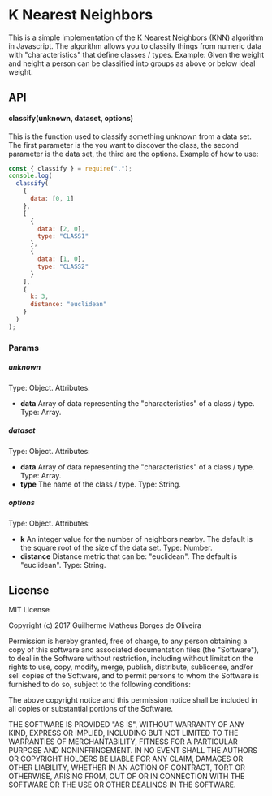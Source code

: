 # K Nearest Neighbors

This is a simple implementation of the [K Nearest Neighbors](https://en.wikipedia.org/wiki/K-nearest_neighbors_algorithm) (KNN) algorithm in Javascript.
The algorithm allows you to classify things from numeric data with "characteristics" that define classes / types. Example: Given the weight and height a person can be classified into groups as above or below ideal weight.

## API
#### **classify(unknown, dataset, options)**
This is the function used to classify something unknown from a data set. The first parameter is the you want to discover the class, the second parameter is the data set, the third are the options. 
Example of how to use:
```javascript
const { classify } = require(".");
console.log(
  classify(
    {
      data: [0, 1]
    },
    [
      {
        data: [2, 0],
        type: "CLASS1"
      },
      {
        data: [1, 0],
        type: "CLASS2"
      }
    ],
    {
      k: 3,
      distance: "euclidean"
    }
  )
);
```
### Params

##### unknown
Type: Object. 
Attributes:
* **data**
Array of data representing the "characteristics" of a class / type. Type: Array.
##### dataset 
Type: Object. 
Attributes:
* **data**
Array of data representing the "characteristics" of a class / type. Type: Array.
* **type** 
The name of the class / type. Type: String.
##### options
Type: Object. 
Attributes:
* **k**
An integer value for the number of neighbors nearby. The default is the square root of the size of the data set. Type: Number.
* **distance** 
Distance metric that can be: "euclidean". The default is "euclidean". Type: String.

## License

MIT License

Copyright (c) 2017 Guilherme Matheus Borges de Oliveira

Permission is hereby granted, free of charge, to any person obtaining a copy
of this software and associated documentation files (the "Software"), to deal
in the Software without restriction, including without limitation the rights
to use, copy, modify, merge, publish, distribute, sublicense, and/or sell
copies of the Software, and to permit persons to whom the Software is
furnished to do so, subject to the following conditions:

The above copyright notice and this permission notice shall be included in all
copies or substantial portions of the Software.

THE SOFTWARE IS PROVIDED "AS IS", WITHOUT WARRANTY OF ANY KIND, EXPRESS OR
IMPLIED, INCLUDING BUT NOT LIMITED TO THE WARRANTIES OF MERCHANTABILITY,
FITNESS FOR A PARTICULAR PURPOSE AND NONINFRINGEMENT. IN NO EVENT SHALL THE
AUTHORS OR COPYRIGHT HOLDERS BE LIABLE FOR ANY CLAIM, DAMAGES OR OTHER
LIABILITY, WHETHER IN AN ACTION OF CONTRACT, TORT OR OTHERWISE, ARISING FROM,
OUT OF OR IN CONNECTION WITH THE SOFTWARE OR THE USE OR OTHER DEALINGS IN THE
SOFTWARE.
